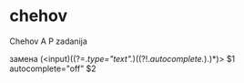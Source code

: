 # chehov
Chehov A P zadanija


замена 
(<input)((?=.*type="text".*)((?!.*autocomplete.*).)*)>
$1 autocomplete="off" $2
